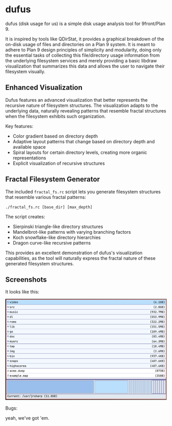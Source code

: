 dufus
====

dufus (disk usage for us) is a simple disk usage analysis tool for 9front/Plan 9.

It is inspired by tools like QDirStat, it provides a graphical breakdown of the
on-disk usage of files and directories on a Plan 9 system.  It is meant to
adhere to Plan 9 design principles of simplicity and modularity, doing only the
essential tasks of collecting this file/directory usage information from the
underlying filesystem services and merely providing a basic libdraw visualization
that summarizes this data and allows the user to navigate their filesystem
visually.

## Enhanced Visualization

Dufus features an advanced visualization that better represents the recursive nature of filesystem structures. The visualization adapts to the underlying data, naturally revealing patterns that resemble fractal structures when the filesystem exhibits such organization.

Key features:
- Color gradient based on directory depth
- Adaptive layout patterns that change based on directory depth and available space
- Spiral layouts for certain directory levels, creating more organic representations
- Explicit visualization of recursive structures

## Fractal Filesystem Generator

The included `fractal_fs.rc` script lets you generate filesystem structures that resemble various fractal patterns:

```
./fractal_fs.rc [base_dir] [max_depth]
```

The script creates:
- Sierpinski triangle-like directory structures
- Mandelbrot-like patterns with varying branching factors
- Koch snowflake-like directory hierarchies
- Dragon curve-like recursive patterns

This provides an excellent demonstration of dufus's visualization capabilities, as the tool will naturally express the fractal nature of these generated filesystem structures.

## Screenshots

It looks like this:

![dufus screenshot](dufus_screenshot.png)

Bugs:

yeah, we've got 'em.
